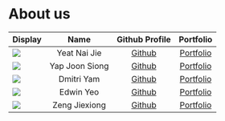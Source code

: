 # About us

Display | Name | Github Profile | Portfolio 
--------|:----:|:--------------:|:---------:
![](https://via.placeholder.com/100.png?text=Photo) | Yeat Nai Jie | [Github](https://github.com/naijie2108) | [Portfolio](team/naijie2108.md)
![](https://via.placeholder.com/100.png?text=Photo) | Yap Joon Siong | [Github](https://github.com/yapjoonsiong) | [Portfolio](team/yapjoonsiong.md)
![](https://via.placeholder.com/100.png?text=Photo) | Dmitri Yam | [Github](https://github.com/) | [Portfolio](docs/team/johndoe.md)
![](https://via.placeholder.com/100.png?text=Photo) | Edwin Yeo | [Github](https://github.com/) | [Portfolio](docs/team/johndoe.md)
![](https://via.placeholder.com/100.png?text=Photo) | Zeng Jiexiong | [Github](https://github.com/jiexiong-zeng) | [Portfolio](team/jiexiong-zeng.md)
